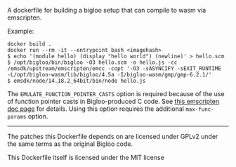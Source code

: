A dockerfile for building a bigloo setup that can compile to wasm via emscripten.

Example:

```
docker build .
docker run --rm -it --entrypoint bash <imagehash>
$ echo '(module hello) (display "hello world") (newline)' > hello.scm
$ /opt/bigloo/bin/bigloo -O3 hello.scm -o hello.js -cc /emsdk/upstream/emscripten/emcc -copt '-O3 -sASYNCIFY -sEXIT_RUNTIME  -L/opt/bigloo-wasm/lib/bigloo/4.5a -I/bigloo-wasm/gmp/gmp-6.2.1/'
$ emsdk/node/14.18.2_64bit/bin/node hello.js
```

The `EMULATE_FUNCTION_POINTER_CASTS` option is required because of the use of
function pointer casts in Bigloo-produced C code. See [this emscripten doc page](https://emscripten.org/docs/porting/guidelines/function_pointer_issues.html)
for details. Using this option requires the additional `max-func-params` option.

---

The patches this Dockerfile depends on are licensed under GPLv2 under the same terms as the original Bigloo code.

This Dockerfile itself is licensed under the MIT license
